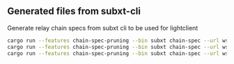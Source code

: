 ## Generated files from subxt-cli

Generate relay chain specs from subxt cli to be used for lightclient

```bash
cargo run --features chain-spec-pruning --bin subxt chain-spec --url wss://rpc.turboflakes.io:443/kusama --output-file common/artifacts/chain_specs/kusama.json --state-root-hash --remove-substitutes
cargo run --features chain-spec-pruning --bin subxt chain-spec --url wss://rpc.turboflakes.io:443/polkadot --output-file common/artifacts/chain_specs/polkadot.json --state-root-hash --remove-substitutes
cargo run --features chain-spec-pruning --bin subxt chain-spec --url wss://rpc.turboflakes.io:443/paseo --output-file common/artifacts/chain_specs/paseo.json --state-root-hash --remove-substitutes
```
